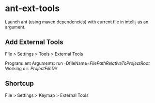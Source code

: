 # ant-ext-tools
Launch ant (using maven dependencies) with current file in intellij as an argument.


## Add External Tools
File > Settings > Tools > External Tools

Program: ant
Arguments: run -DfileName=$FilePathRelativeToProjectRoot$
Working dir: $ProjectFileDir$

## Shortcup
File > Settings > Keymap > External Tools

